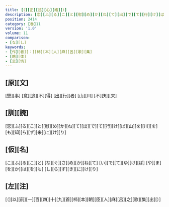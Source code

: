 ```yaml
---
title: [（][正][述][心][緒][）]
description: [恋][ふ][る][こ][と][慰][め][か][ね][て][出][で][て][行][け][ば][山][を][川][を][も][知][ら][ず][来][に][け][り]
position: 2414
category: [巻]11
version: '1.0'
volume: 11
comparison:
- [な][し]
keywords:
- [作][者][：][柿][本][人][麻][呂][歌][集]
- [略][体]
- [恋][情]
---
```


## [原][文]

[戀][事] [意][追][不][得] [出][行][者] [山][川] [不][知][来]

## [訓][読]

[恋][ふ][る][こ][と][慰][め][か][ね][て][出][で][て][行][け][ば][山][を][川][を][も][知][ら][ず][来][に][け][り]

## [仮][名]

[こ][ふ][る][こ][と] [な][ぐ][さ][め][か][ね][て] [い][で][て][ゆ][け][ば] [や][ま][を][か][は][を][も] [し][ら][ず][き][に][け][り]

## [左][注]

[（][以][前][一][百][四][十][九][首][柿][本][朝][臣][人][麻][呂][之][歌][集][出][）]
